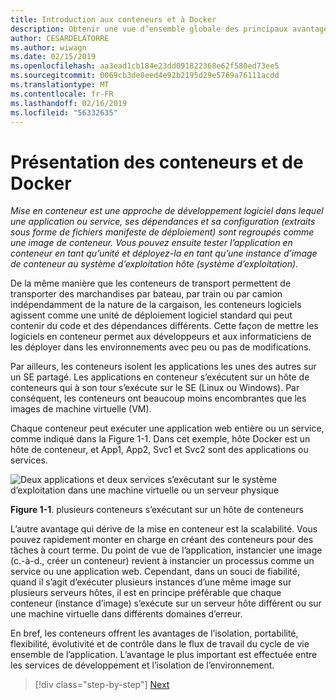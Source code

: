 ```yaml
---
title: Introduction aux conteneurs et à Docker
description: Obtenir une vue d’ensemble globale des principaux avantages de l’utilisation de Docker.
author: CESARDELATORRE
ms.author: wiwagn
ms.date: 02/15/2019
ms.openlocfilehash: aa3ead1cb184e23dd091822368e62f580ed73ee5
ms.sourcegitcommit: 0069cb3de8eed4e92b2195d29e5769a76111acdd
ms.translationtype: MT
ms.contentlocale: fr-FR
ms.lasthandoff: 02/16/2019
ms.locfileid: "56332635"
---
```

# <a name="introduction-to-containers-and-docker"></a>Présentation des conteneurs et de Docker

*Mise en conteneur est une approche de développement logiciel dans lequel une application ou service, ses dépendances et sa configuration (extraits sous forme de fichiers manifeste de déploiement) sont regroupés comme une image de conteneur. Vous pouvez ensuite tester l’application en conteneur en tant qu’unité et déployez-la en tant qu’une instance d’image de conteneur au système d’exploitation hôte (système d’exploitation).*

De la même manière que les conteneurs de transport permettent de transporter des marchandises par bateau, par train ou par camion indépendamment de la nature de la cargaison, les conteneurs logiciels agissent comme une unité de déploiement logiciel standard qui peut contenir du code et des dépendances différents. Cette façon de mettre les logiciels en conteneur permet aux développeurs et aux informaticiens de les déployer dans les environnements avec peu ou pas de modifications.

Par ailleurs, les conteneurs isolent les applications les unes des autres sur un SE partagé. Les applications en conteneur s’exécutent sur un hôte de conteneurs qui à son tour s’exécute sur le SE (Linux ou Windows). Par conséquent, les conteneurs ont beaucoup moins encombrantes que les images de machine virtuelle (VM).

Chaque conteneur peut exécuter une application web entière ou un service, comme indiqué dans la Figure 1-1. Dans cet exemple, hôte Docker est un hôte de conteneur, et App1, App2, Svc1 et Svc2 sont des applications ou services.

![Deux applications et deux services s’exécutant sur le système d’exploitation dans une machine virtuelle ou un serveur physique](./media/image1.png)

**Figure 1-1**. plusieurs conteneurs s’exécutant sur un hôte de conteneurs

L’autre avantage qui dérive de la mise en conteneur est la scalabilité. Vous pouvez rapidement monter en charge en créant des conteneurs pour des tâches à court terme. Du point de vue de l’application, instancier une image (c.-à-d., créer un conteneur) revient à instancier un processus comme un service ou une application web. Cependant, dans un souci de fiabilité, quand il s’agit d’exécuter plusieurs instances d’une même image sur plusieurs serveurs hôtes, il est en principe préférable que chaque conteneur (instance d’image) s’exécute sur un serveur hôte différent ou sur une machine virtuelle dans différents domaines d’erreur.

En bref, les conteneurs offrent les avantages de l’isolation, portabilité, flexibilité, évolutivité et de contrôle dans le flux de travail du cycle de vie ensemble de l’application. L’avantage le plus important est effectuée entre les services de développement et l’isolation de l’environnement.

>[!div class="step-by-step"]
>[Next](what-is-docker.md)
